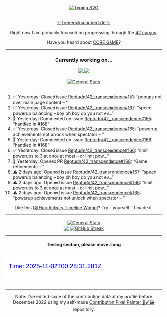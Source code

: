 <div align="center">
	<a href="https://git.io/typing-svg"><img src="https://readme-typing-svg.demolab.com?font=Fira+Code&size=30&pause=1000&color=70A5FD&background=1A1B27&center=true&vCenter=true&repeat=false&random=false&width=550&lines=%F0%9F%91%8B+Hello+World!+I'm+Freddy!+%F0%9F%96%96" alt="Typing SVG" /></a>
</div>
<br>
<div align="center">
	<p></p><a href="https://frederickschubert.de">✨ frederickschubert.de ✨</a></p>
	<p>Right now I am primarily focused on progressing through the <a href="https://github.com/FreddyMSchubert/42_cursus">42 cursus</a>.</p>
	<p>Have you heard about <a href="https://coregame.de/">CORE GAME</a>?</p>
</div>

<hr>

<div align="center">

### Currently working on...

<!-- [![current_repo](https://github-readme-stats.vercel.app/api/pin/?username=FreddyMSchubert&repo=Crafty_Concoctions&theme=tokyonight)](https://github.com/FreddyMSchubert/Crafty_Concoctions) -->

<div align="center">
	<a href="https://github.com/Reptudn/42_transcendence" target="_blank">
		<img align="center" src="https://github-readme-stats.vercel.app/api/pin/?username=Reptudn&repo=42_transcendence&theme=tokyonight" />
	</a>
	<a href="https://github.com/42core-team/even_COREnier" target="_blank">
		<img align="center" src="https://github-readme-stats.vercel.app/api/pin/?username=42core-team&repo=even_COREnier&theme=tokyonight" />
	</a>
</div>

<br>

<div align="center">
	<a href="https://github.com/FreddyMSchubert/42_cursus" target="_blank">
		<img align="center" src="https://github-readme-stats.vercel.app/api/pin/?username=FreddyMSchubert&repo=42_cursus&theme=tokyonight" alt="General Stats" />
	</a>
</div>

<br>

<div align="left">
<ol>
<!-- ACTIVITY:START -->
<li>✅ Yesterday: Closed issue <a href="https://github.com/Reptudn/42_transcendence/issues/151">Reptudn/42_transcendence#151</a>: “popups not over main page content – ”</li>
<li>✅ Yesterday: Closed issue <a href="https://github.com/Reptudn/42_transcendence/issues/167">Reptudn/42_transcendence#167</a>: “speed powerup balancing – boy oh boy do you not ev…”</li>
<li>💬 Yesterday: Commented on issue <a href="https://github.com/Reptudn/42_transcendence/issues/165#issuecomment-3193518164">Reptudn/42_transcendence#165</a>: “handled in #168”</li>
<li>✅ Yesterday: Closed issue <a href="https://github.com/Reptudn/42_transcendence/issues/165">Reptudn/42_transcendence#165</a>: “powerup achievements not unlock when spectator – ”</li>
<li>💬 Yesterday: Commented on issue <a href="https://github.com/Reptudn/42_transcendence/issues/166#issuecomment-3193518067">Reptudn/42_transcendence#166</a>: “handled in #168”</li>
<li>✅ Yesterday: Closed issue <a href="https://github.com/Reptudn/42_transcendence/issues/166">Reptudn/42_transcendence#166</a>: “limit powerups to 3 at once at most – or limit pow…”</li>
<li>🚀 Yesterday: Opened PR <a href="https://github.com/Reptudn/42_transcendence/pull/168">Reptudn/42_transcendence#168</a>: “Game refinements – ”</li>
<li>⚠️ 2 days ago: Opened issue <a href="https://github.com/Reptudn/42_transcendence/issues/167">Reptudn/42_transcendence#167</a>: “speed powerup balancing – boy oh boy do you not ev…”</li>
<li>⚠️ 2 days ago: Opened issue <a href="https://github.com/Reptudn/42_transcendence/issues/166">Reptudn/42_transcendence#166</a>: “limit powerups to 3 at once at most – or limit pow…”</li>
<li>⚠️ 2 days ago: Opened issue <a href="https://github.com/Reptudn/42_transcendence/issues/165">Reptudn/42_transcendence#165</a>: “powerup achievements not unlock when spectator – ”</li>
<!-- ACTIVITY:END -->
</ol>
</div>

Like this [GitHub Activity Timeline Widget](https://github.com/FreddyMSchubert/github-activity-timeline)? Try it yourself - I made it.

<hr>

<div align="center">
	<a href="https://github.com/anuraghazra/github-readme-stats" target="_blank">
		<img height=200 align="center" src="https://github-readme-stats.vercel.app/api?username=FreddyMSchubert&show_icons=true&theme=tokyonight&card_width=650" alt="General Stats" />
	</a>
</div>

<div align="center">
	<a href="https://github.com/anuraghazra/github-readme-stats" target="_blank">
		<img height=200 align="center" src="https://github-readme-stats.vercel.app/api/top-langs/?username=FreddyMSchubert&layout=donut&theme=tokyonight&card_width=320">
	</a>
	<a href="https://github.com/DenverCoder1/github-readme-streak-stats" target="_blank">
		<img height=200 align="center" src="https://streak-stats.demolab.com?user=FreddyMSchubert&theme=tokyonight&date_format=j%20M%5B%20Y%5D&card_width=320&card_height=200&hide_total_contributions=true" alt="GitHub Streak" />
	</a>
</div>

<hr>

#### Testing section, please move along

![GitHub Defenders SVG](https://github.com/FreddyMSchubert/FreddyMSchubert/blob/github_defenders_output/output.svg)

<hr>

Note: I've edited some of the contribution data of my profile before December 2022 using my self-made [Contribution Pixel Painter 🎨🖌️🖼️](https://github.com/FreddyMSchubert/contribution-pixel-painter) repository.
